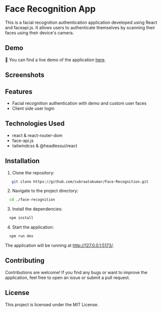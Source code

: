 # Face Recognition App

This is a facial recognition authentication application developed using React and faceapi.js. It allows users to authenticate themselves by scanning their faces using their device's camera.

## Demo

🔵 You can find a live demo of the application [here](facerecog.enhanceme.in).

## Screenshots

## Features

- Facial recognition authentication with demo and custom user faces
- Client side user login

## Technologies Used

- react & react-router-dom
- face-api.js
- tailwindcss & @headlessui/react

## Installation

1. Clone the repository:

```bash
   git clone https://github.com/subraatakumar/Face-Recognition.git
```

2. Navigate to the project directory:

```bash
  cd ./face-recognition
```

3. Install the dependencies:

```bash
  npm install
```

4. Start the application:

```bash
  npm run dev
```

The application will be running at http://127.0.0.1:5173/.

## Contributing

Contributions are welcome! If you find any bugs or want to improve the application, feel free to open an issue or submit a pull request.

## License

This project is licensed under the MIT License.

